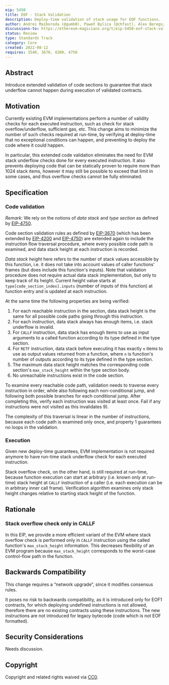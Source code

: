 ```yaml
---
eip: 5450
title: EOF - Stack Validation
description: Deploy-time validation of stack usage for EOF functions.
author: Andrei Maiboroda (@gumb0), Paweł Bylica (@chfast), Alex Beregszaszi (@axic)
discussions-to: https://ethereum-magicians.org/t/eip-5450-eof-stack-validation/10410
status: Review
type: Standards Track
category: Core
created: 2022-08-12
requires: 3540, 3670, 4200, 4750
---
```


## Abstract

Introduce extended validation of code sections to guarantee that stack underflow cannot happen during execution of validated contracts.

## Motivation

Currently existing EVM implementations perform a number of validity checks for each executed instruction, such as check for stack overflow/underflow, sufficient gas, etc. This change aims to minimize the number of such checks required at run-time, by verifying at deploy-time that no exceptional conditions can happen, and preventing to deploy the code where it could happen.

In particular, this extended code validation eliminates the need for EVM stack underflow checks done for every executed instruction. It also prevents deploying code that can be statically proven to require more than 1024 stack items, however it may still be possible to exceed that limit in some cases, and thus overflow checks cannot be fully eliminated.

## Specification

### Code validation

*Remark:* We rely on the notions of *data stack* and *type section* as defined by [EIP-4750](./eip-4750.md).

Code section validation rules as defined by [EIP-3670](./eip-3670.md) (which has been extended by [EIP-4200](./eip-4200.md) and [EIP-4750](./eip-4750.md)) are extended again to include the instruction flow traversal procedure, where every possible code path is examined, and data stack height at each instruction is recorded. 

*Data stack height* here refers to the number of stack values accessible by this function, i.e. it does not take into account values of caller functions' frames (but does include this function's inputs). Note that validation procedure does not require actual data stack implementation, but only to keep track of its height. Current height value starts at `type[code_section_index].inputs` (number of inputs of this function) at function entry and is updated at each instruction.

At the same time the following properties are being verified:

1. For each reachable instruction in the section, data stack height is the same for all possible code paths going through this instruction.
2. For each instruction, data stack always has enough items, i.e. stack underflow is invalid.
3. For `CALLF` instruction, data stack has enough items to use as input arguments to a called function according to its type defined in the type section.
4. For `RETF` instruction, data stack before executing it has exactly `n` items to use as output values returned from a function, where `n` is function's number of outputs according to its type defined in the type section.
5. The maximum data stack height matches the corresponding code section's `max_stack_height` within the type section body.
6. No unreachable instructions exist in the code section.

To examine every reachable code path, validation needs to traverse every instruction in order, while also following each non-conditional jump, and following both possible branches for each conditional jump. After completing this, verify each instruction was visited at least once. Fail if any instructions were not visited as this invalidates 9).

The complexity of this traversal is linear in the number of instructions, because each code path is examined only once, and property 1 guarantees no loops in the validation.

### Execution

Given new deploy-time guarantees, EVM implementation is not required anymore to have run-time stack underflow check for each executed instruction.

Stack overflow check, on the other hand, is still required at run-time, because function execution can start at arbitrary (i.e. known only at run-time) stack height at `CALLF` instruction of a caller (i.e. each execution can be in arbitrary inner call frame). Verification algorithm examines only stack height changes relative to starting stack height of the function.

## Rationale

### Stack overflow check only in CALLF

In this EIP, we provide a more efficient variant of the EVM where stack overflow check is performed only in `CALLF` instruction using the called function's `max_stack_height` information. This decreases flexibility of an EVM program because `max_stack_height` corresponds to the worst-case control-flow path in the function.

## Backwards Compatibility

This change requires a “network upgrade”, since it modifies consensus rules.

It poses no risk to backwards compatibility, as it is introduced only for EOF1 contracts, for which deploying undefined instructions is not allowed, therefore there are no existing contracts using these instructions. The new instructions are not introduced for legacy bytecode (code which is not EOF formatted).

## Security Considerations

Needs discussion.

## Copyright

Copyright and related rights waived via [CC0](../LICENSE.md).
